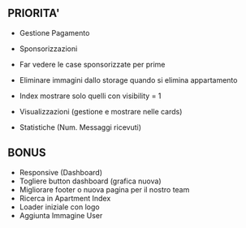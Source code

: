 ## PRIORITA'
- Gestione Pagamento
- Sponsorizzazioni
- Far vedere le case sponsorizzate per prime

- Eliminare immagini dallo storage quando si elimina appartamento
- Index mostrare solo quelli con visibility = 1
- Visualizzazioni (gestione e mostrare nelle cards)
- Statistiche (Num. Messaggi ricevuti)

## BONUS
- Responsive (Dashboard)
- Togliere button dashboard (grafica nuova)
- Migliorare footer o nuova pagina per il nostro team
- Ricerca in Apartment Index
- Loader iniziale con logo
- Aggiunta Immagine User